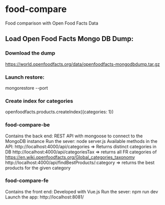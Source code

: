 # food-compare
Food comparison with Open Food Facts Data

## Load Open Food Facts Mongo DB Dump:

### Download the dump 
https://world.openfoodfacts.org/data/openfoodfacts-mongodbdump.tar.gz

### Launch restore:
mongorestore --port <port number>

### Create index for categories
openfoodfacts.products.createIndex({categories: 1})

### food-compare-be
Contains the back end: REST API with mongoose to connect to the MongoDB instance
Run the sever: node server.js
Available methods in the API:
http://localhost:4000/api/categories => Returns distinct categories in DB
http://localhost:4000/api/categoriesTax => returns all FR categories of https://en.wiki.openfoodfacts.org/Global_categories_taxonomy
http://localhost:4000/api/findBestProducts/:category => returns the best products for the given category

### food-compare-fe
Contains the front end: Developed with Vue.js
Run the sever: npm run dev
Launch the app: http://localhost:8081/